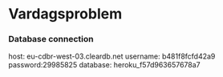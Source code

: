# Vardagsproblem


### Database connection

host: eu-cdbr-west-03.cleardb.net
username: b481f8fcfd42a9
password:29985825
database: heroku_f57d963657678a7

